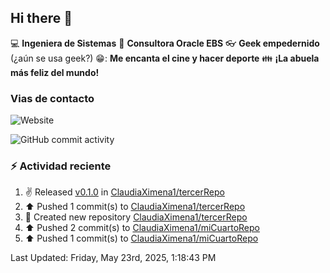 ## Hi there 👋

:computer: **Ingeniera de Sistemas**
:pencil: **Consultora Oracle EBS**
:eyeglasses: **Geek empedernido** (¿aún se usa geek?)
😁: **Me encanta el cine y hacer deporte**
:family: **¡La abuela más feliz del mundo!**

### Vias de contacto
![Website](https://img.shields.io/badge/claudiaximena1.com-up-green?style=for-the_badge)

![GitHub commit activity](https://img.shields.io/github/commit-activity/m/ClaudiaXimena1/ClaudiaXimena1)

### :zap: Actividad reciente
<!--RECENT_ACTIVITY:start-->
1. ✌️ Released [v0.1.0](https://github.com/ClaudiaXimena1/tercerRepo/releases/tag/v0.1.0) in [ClaudiaXimena1/tercerRepo](https://github.com/ClaudiaXimena1/tercerRepo)<br>
2. ⬆️ Pushed 1 commit(s) to [ClaudiaXimena1/tercerRepo](https://github.com/ClaudiaXimena1/tercerRepo)<br>
3. 📔 Created new repository [ClaudiaXimena1/tercerRepo](https://github.com/ClaudiaXimena1/tercerRepo)<br>
4. ⬆️ Pushed 2 commit(s) to [ClaudiaXimena1/miCuartoRepo](https://github.com/ClaudiaXimena1/miCuartoRepo)<br>
5. ⬆️ Pushed 1 commit(s) to [ClaudiaXimena1/miCuartoRepo](https://github.com/ClaudiaXimena1/miCuartoRepo)<br>
<!--RECENT_ACTIVITY:end-->
<!--RECENT_ACTIVITY:last_update-->
Last Updated: Friday, May 23rd, 2025, 1:18:43 PM
<!--RECENT_ACTIVITY:last_update_end-->
